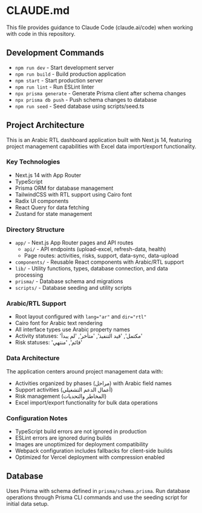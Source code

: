 # CLAUDE.md

This file provides guidance to Claude Code (claude.ai/code) when working with code in this repository.

## Development Commands

- `npm run dev` - Start development server
- `npm run build` - Build production application
- `npm start` - Start production server
- `npm run lint` - Run ESLint linter
- `npx prisma generate` - Generate Prisma client after schema changes
- `npx prisma db push` - Push schema changes to database
- `npm run seed` - Seed database using scripts/seed.ts

## Project Architecture

This is an Arabic RTL dashboard application built with Next.js 14, featuring project management capabilities with Excel data import/export functionality.

### Key Technologies
- Next.js 14 with App Router
- TypeScript
- Prisma ORM for database management
- TailwindCSS with RTL support using Cairo font
- Radix UI components
- React Query for data fetching
- Zustand for state management

### Directory Structure
- `app/` - Next.js App Router pages and API routes
  - `api/` - API endpoints (upload-excel, refresh-data, health)
  - Page routes: activities, risks, support, data-sync, data-upload
- `components/` - Reusable React components with Arabic/RTL support
- `lib/` - Utility functions, types, database connection, and data processing
- `prisma/` - Database schema and migrations
- `scripts/` - Database seeding and utility scripts

### Arabic/RTL Support
- Root layout configured with `lang="ar"` and `dir="rtl"`
- Cairo font for Arabic text rendering
- All interface types use Arabic property names
- Activity statuses: 'مكتمل', 'قيد التنفيذ', 'متأخر', 'لم يبدأ'
- Risk statuses: 'قائم', 'منتهي'

### Data Architecture
The application centers around project management data with:
- Activities organized by phases (مراحل) with Arabic field names
- Support activities (أعمال الدعم التشغيلي)
- Risk management (المخاطر والتحديات)
- Excel import/export functionality for bulk data operations

### Configuration Notes
- TypeScript build errors are not ignored in production
- ESLint errors are ignored during builds
- Images are unoptimized for deployment compatibility
- Webpack configuration includes fallbacks for client-side builds
- Optimized for Vercel deployment with compression enabled

## Database
Uses Prisma with schema defined in `prisma/schema.prisma`. Run database operations through Prisma CLI commands and use the seeding script for initial data setup.